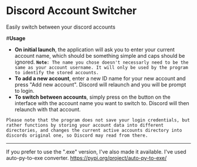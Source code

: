 # Discord Account Switcher
 Easily switch between your discord accounts

#**Usage**
- **On initial launch**, the application will ask you to enter your current account name, which should be something simple and caps should be ignored. **`Note`**`: The name you chose doesn't necessarly need to be the same as your account username. It will only be used by the program to identify the stored accounts.`
- **To add a new account**, enter a new ID name for your new account and press "Add new account". Discord will relaunch and you will be prompt to login. 
- **To switch between accounts**, simply press on the button on the interface with the account name you want to switch to. Discord will then relaunch with that account.

`Please note that the program does not save your login credentials, but rather functions by storing your account data into different directories, and changes the current active accounts directory into discords original one, so Discord may read from there. `

------------------------

If you prefer to use the ".exe" version, I've also made it available. I've used auto-py-to-exe converter. https://pypi.org/project/auto-py-to-exe/